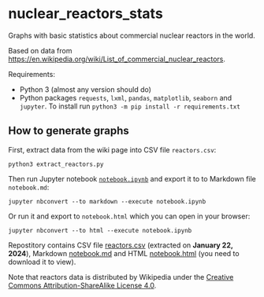 nuclear_reactors_stats
======================

Graphs with basic statistics about commercial nuclear reactors in the world.

Based on data from https://en.wikipedia.org/wiki/List_of_commercial_nuclear_reactors.

Requirements:

- Python 3 (almost any version should do)
- Python packages `requests`, `lxml`, `pandas`, `matplotlib`, `seaborn` and `jupyter`.
  To install run `python3 -m pip install -r requirements.txt`

How to generate graphs
----------------------

First, extract data from the wiki page into CSV file `reactors.csv`:

    python3 extract_reactors.py

Then run Jupyter notebook [`notebook.ipynb`](notebook.ipynb) and export it to to Markdown file `notebook.md`:

    jupyter nbconvert --to markdown --execute notebook.ipynb

Or run it and export to `notebook.html` which you can open in your browser:
    
    jupyter nbconvert --to html --execute notebook.ipynb

Repostitory contains CSV file [reactors.csv](reactors.csv) (extracted on **January 22, 2024**), Markdown [notebook.md](notebook.md) and HTML [notebook.html](notebook.html) (you need to download it to view).

Note that reactors data is distributed by Wikipedia under the [Creative Commons Attribution-ShareAlike License 4.0](https://en.wikipedia.org/wiki/Wikipedia:Text_of_the_Creative_Commons_Attribution-ShareAlike_4.0_International_License).
